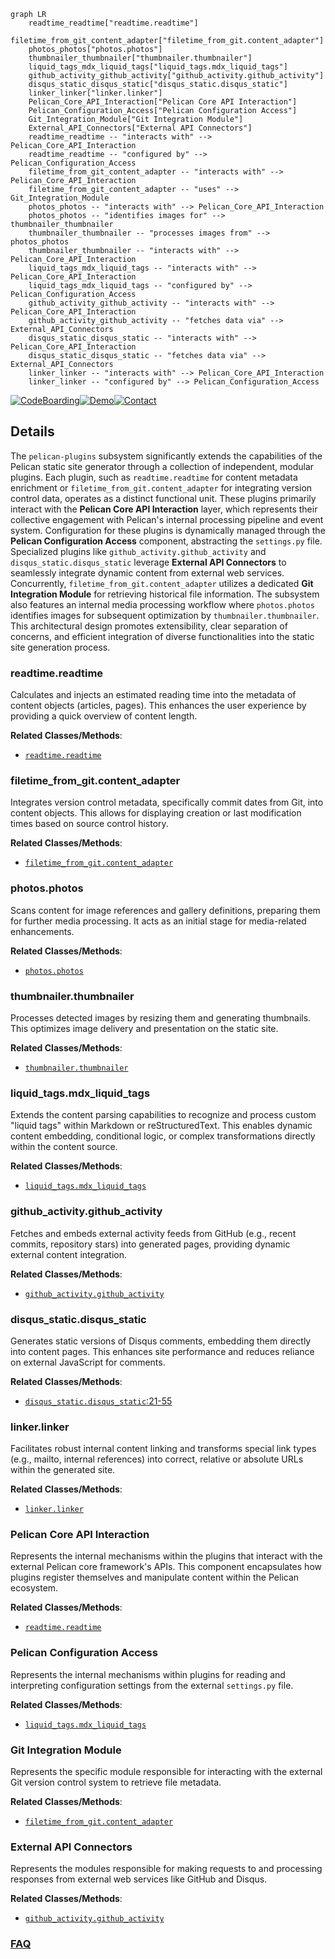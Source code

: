 ```mermaid
graph LR
    readtime_readtime["readtime.readtime"]
    filetime_from_git_content_adapter["filetime_from_git.content_adapter"]
    photos_photos["photos.photos"]
    thumbnailer_thumbnailer["thumbnailer.thumbnailer"]
    liquid_tags_mdx_liquid_tags["liquid_tags.mdx_liquid_tags"]
    github_activity_github_activity["github_activity.github_activity"]
    disqus_static_disqus_static["disqus_static.disqus_static"]
    linker_linker["linker.linker"]
    Pelican_Core_API_Interaction["Pelican Core API Interaction"]
    Pelican_Configuration_Access["Pelican Configuration Access"]
    Git_Integration_Module["Git Integration Module"]
    External_API_Connectors["External API Connectors"]
    readtime_readtime -- "interacts with" --> Pelican_Core_API_Interaction
    readtime_readtime -- "configured by" --> Pelican_Configuration_Access
    filetime_from_git_content_adapter -- "interacts with" --> Pelican_Core_API_Interaction
    filetime_from_git_content_adapter -- "uses" --> Git_Integration_Module
    photos_photos -- "interacts with" --> Pelican_Core_API_Interaction
    photos_photos -- "identifies images for" --> thumbnailer_thumbnailer
    thumbnailer_thumbnailer -- "processes images from" --> photos_photos
    thumbnailer_thumbnailer -- "interacts with" --> Pelican_Core_API_Interaction
    liquid_tags_mdx_liquid_tags -- "interacts with" --> Pelican_Core_API_Interaction
    liquid_tags_mdx_liquid_tags -- "configured by" --> Pelican_Configuration_Access
    github_activity_github_activity -- "interacts with" --> Pelican_Core_API_Interaction
    github_activity_github_activity -- "fetches data via" --> External_API_Connectors
    disqus_static_disqus_static -- "interacts with" --> Pelican_Core_API_Interaction
    disqus_static_disqus_static -- "fetches data via" --> External_API_Connectors
    linker_linker -- "interacts with" --> Pelican_Core_API_Interaction
    linker_linker -- "configured by" --> Pelican_Configuration_Access
```

[![CodeBoarding](https://img.shields.io/badge/Generated%20by-CodeBoarding-9cf?style=flat-square)](https://github.com/CodeBoarding/GeneratedOnBoardings)[![Demo](https://img.shields.io/badge/Try%20our-Demo-blue?style=flat-square)](https://www.codeboarding.org/demo)[![Contact](https://img.shields.io/badge/Contact%20us%20-%20contact@codeboarding.org-lightgrey?style=flat-square)](mailto:contact@codeboarding.org)

## Details

The `pelican-plugins` subsystem significantly extends the capabilities of the Pelican static site generator through a collection of independent, modular plugins. Each plugin, such as `readtime.readtime` for content metadata enrichment or `filetime_from_git.content_adapter` for integrating version control data, operates as a distinct functional unit. These plugins primarily interact with the **Pelican Core API Interaction** layer, which represents their collective engagement with Pelican's internal processing pipeline and event system. Configuration for these plugins is dynamically managed through the **Pelican Configuration Access** component, abstracting the `settings.py` file. Specialized plugins like `github_activity.github_activity` and `disqus_static.disqus_static` leverage **External API Connectors** to seamlessly integrate dynamic content from external web services. Concurrently, `filetime_from_git.content_adapter` utilizes a dedicated **Git Integration Module** for retrieving historical file information. The subsystem also features an internal media processing workflow where `photos.photos` identifies images for subsequent optimization by `thumbnailer.thumbnailer`. This architectural design promotes extensibility, clear separation of concerns, and efficient integration of diverse functionalities into the static site generation process.

### readtime.readtime
Calculates and injects an estimated reading time into the metadata of content objects (articles, pages). This enhances the user experience by providing a quick overview of content length.


**Related Classes/Methods**:

- <a href="https://github.com/getpelican/pelican-plugins/blob/master/readtime/readtime.py" target="_blank" rel="noopener noreferrer">`readtime.readtime`</a>


### filetime_from_git.content_adapter
Integrates version control metadata, specifically commit dates from Git, into content objects. This allows for displaying creation or last modification times based on source control history.


**Related Classes/Methods**:

- <a href="https://github.com/getpelican/pelican-plugins/blob/master/filetime_from_git/content_adapter.py" target="_blank" rel="noopener noreferrer">`filetime_from_git.content_adapter`</a>


### photos.photos
Scans content for image references and gallery definitions, preparing them for further media processing. It acts as an initial stage for media-related enhancements.


**Related Classes/Methods**:

- <a href="https://github.com/getpelican/pelican-plugins/blob/master/photos/photos.py" target="_blank" rel="noopener noreferrer">`photos.photos`</a>


### thumbnailer.thumbnailer
Processes detected images by resizing them and generating thumbnails. This optimizes image delivery and presentation on the static site.


**Related Classes/Methods**:

- <a href="https://github.com/getpelican/pelican-plugins/blob/master/thumbnailer/thumbnailer.py" target="_blank" rel="noopener noreferrer">`thumbnailer.thumbnailer`</a>


### liquid_tags.mdx_liquid_tags
Extends the content parsing capabilities to recognize and process custom "liquid tags" within Markdown or reStructuredText. This enables dynamic content embedding, conditional logic, or complex transformations directly within the content source.


**Related Classes/Methods**:

- <a href="https://github.com/getpelican/pelican-plugins/blob/master/liquid_tags/mdx_liquid_tags.py" target="_blank" rel="noopener noreferrer">`liquid_tags.mdx_liquid_tags`</a>


### github_activity.github_activity
Fetches and embeds external activity feeds from GitHub (e.g., recent commits, repository stars) into generated pages, providing dynamic external content integration.


**Related Classes/Methods**:

- <a href="https://github.com/getpelican/pelican-plugins/blob/master/github_activity/github_activity.py" target="_blank" rel="noopener noreferrer">`github_activity.github_activity`</a>


### disqus_static.disqus_static
Generates static versions of Disqus comments, embedding them directly into content pages. This enhances site performance and reduces reliance on external JavaScript for comments.


**Related Classes/Methods**:

- <a href="https://github.com/getpelican/pelican-plugins/blob/master/disqus_static/disqus_static.py#L21-L55" target="_blank" rel="noopener noreferrer">`disqus_static.disqus_static`:21-55</a>


### linker.linker
Facilitates robust internal content linking and transforms special link types (e.g., mailto, internal references) into correct, relative or absolute URLs within the generated site.


**Related Classes/Methods**:

- <a href="https://github.com/getpelican/pelican-plugins/blob/master/linker/linker.py" target="_blank" rel="noopener noreferrer">`linker.linker`</a>


### Pelican Core API Interaction
Represents the internal mechanisms within the plugins that interact with the external Pelican core framework's APIs. This component encapsulates how plugins register themselves and manipulate content within the Pelican ecosystem.


**Related Classes/Methods**:

- <a href="https://github.com/getpelican/pelican-plugins/blob/master/readtime/readtime.py" target="_blank" rel="noopener noreferrer">`readtime.readtime`</a>


### Pelican Configuration Access
Represents the internal mechanisms within plugins for reading and interpreting configuration settings from the external `settings.py` file.


**Related Classes/Methods**:

- <a href="https://github.com/getpelican/pelican-plugins/blob/master/liquid_tags/mdx_liquid_tags.py" target="_blank" rel="noopener noreferrer">`liquid_tags.mdx_liquid_tags`</a>


### Git Integration Module
Represents the specific module responsible for interacting with the external Git version control system to retrieve file metadata.


**Related Classes/Methods**:

- <a href="https://github.com/getpelican/pelican-plugins/blob/master/filetime_from_git/content_adapter.py" target="_blank" rel="noopener noreferrer">`filetime_from_git.content_adapter`</a>


### External API Connectors
Represents the modules responsible for making requests to and processing responses from external web services like GitHub and Disqus.


**Related Classes/Methods**:

- <a href="https://github.com/getpelican/pelican-plugins/blob/master/github_activity/github_activity.py" target="_blank" rel="noopener noreferrer">`github_activity.github_activity`</a>




### [FAQ](https://github.com/CodeBoarding/GeneratedOnBoardings/tree/main?tab=readme-ov-file#faq)